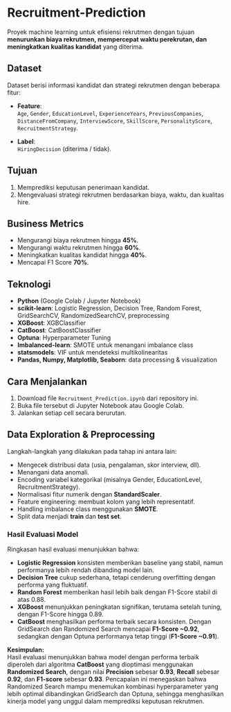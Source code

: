 # Recruitment-Prediction

Proyek machine learning untuk efisiensi rekrutmen dengan tujuan **menurunkan biaya rekrutmen, mempercepat waktu perekrutan, dan meningkatkan kualitas kandidat** yang diterima.

## Dataset
Dataset berisi informasi kandidat dan strategi rekrutmen dengan beberapa fitur:

- **Feature**:  
  `Age`, `Gender`, `EducationLevel`, `ExperienceYears`, `PreviousCompanies`, `DistanceFromCompany`, `InterviewScore`, `SkillScore`, `PersonalityScore`,  `RecruitmentStrategy`.

- **Label**:  
  `HiringDecision` (diterima / tidak).

## Tujuan
1. Memprediksi keputusan penerimaan kandidat.  
2. Mengevaluasi strategi rekrutmen berdasarkan biaya, waktu, dan kualitas hire.  

## Business Metrics
- Mengurangi biaya rekrutmen hingga **45%**.  
- Mengurangi waktu rekrutmen hingga **60%**.  
- Meningkatkan kualitas kandidat hingga **40%**.
- Mencapai F1 Score **70%**. 

## Teknologi
- **Python** (Google Colab / Jupyter Notebook)  
- **scikit-learn**: Logistic Regression, Decision Tree, Random Forest, GridSearchCV, RandomizedSearchCV, preprocessing  
- **XGBoost**: XGBClassifier  
- **CatBoost**: CatBoostClassifier  
- **Optuna**: Hyperparameter Tuning  
- **Imbalanced-learn**: SMOTE untuk menangani imbalance class  
- **statsmodels**: VIF untuk mendeteksi multikolinearitas  
- **Pandas, Numpy, Matplotlib, Seaborn**: data processing & visualization 

## Cara Menjalankan
1. Download file `Recruitment_Prediction.ipynb` dari repository ini.
2. Buka file tersebut di Jupyter Notebook atau Google Colab.
3. Jalankan setiap cell secara berurutan.

## Data Exploration & Preprocessing
Langkah-langkah yang dilakukan pada tahap ini antara lain:
- Mengecek distribusi data (usia, pengalaman, skor interview, dll).
- Menangani data anomali.
- Encoding variabel kategorikal (misalnya Gender, EducationLevel, RecruitmentStrategy).
- Normalisasi fitur numerik dengan **StandardScaler**.
- Feature engineering: membuat kolom yang lebih representatif.
- Handling imbalance class menggunakan **SMOTE**.
- Split data menjadi **train** dan **test set**.

### Hasil Evaluasi Model

Ringkasan hasil evaluasi menunjukkan bahwa:
- **Logistic Regression** konsisten memberikan baseline yang stabil, namun performanya lebih rendah dibanding model lain.
- **Decision Tree** cukup sederhana, tetapi cenderung overfitting dengan performa yang fluktuatif.
- **Random Forest** memberikan hasil lebih baik dengan F1-Score stabil di atas 0.88.
- **XGBoost** menunjukkan peningkatan signifikan, terutama setelah tuning, dengan F1-Score hingga 0.89.
- **CatBoost** menghasilkan performa terbaik secara konsisten. Dengan GridSearch dan Randomized Search mencapai **F1-Score ~0.92**, sedangkan dengan Optuna performanya tetap tinggi (**F1-Score ~0.91**).

**Kesimpulan:**  
Hasil evaluasi menunjukkan bahwa model dengan performa terbaik diperoleh dari algoritma **CatBoost** yang dioptimasi menggunakan **Randomized Search**, dengan nilai **Precision** sebesar **0.93**, **Recall** sebesar **0.92**, dan **F1-score** sebesar **0.93**. Pencapaian ini menegaskan bahwa Randomized Search mampu menemukan kombinasi hyperparameter yang lebih optimal dibandingkan GridSearch dan Optuna, sehingga menghasilkan kinerja model yang unggul dalam memprediksi keputusan rekrutmen.


